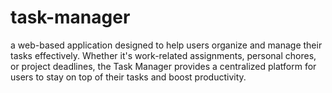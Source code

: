 # task-manager
a web-based application designed to help users organize and manage their tasks effectively. Whether it's work-related assignments, personal chores, or project deadlines, the Task Manager provides a centralized platform for users to stay on top of their tasks and boost productivity.
